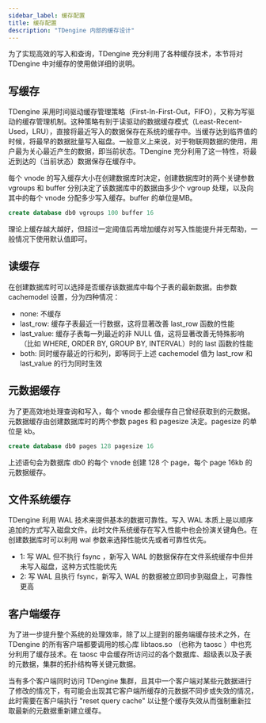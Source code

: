 ```yaml
---
sidebar_label: 缓存配置
title: 缓存配置
description: "TDengine 内部的缓存设计"
---
```


为了实现高效的写入和查询，TDengine 充分利用了各种缓存技术，本节将对 TDengine 中对缓存的使用做详细的说明。

## 写缓存

TDengine 采用时间驱动缓存管理策略（First-In-First-Out，FIFO），又称为写驱动的缓存管理机制。这种策略有别于读驱动的数据缓存模式（Least-Recent-Used，LRU），直接将最近写入的数据保存在系统的缓存中。当缓存达到临界值的时候，将最早的数据批量写入磁盘。一般意义上来说，对于物联网数据的使用，用户最为关心最近产生的数据，即当前状态。TDengine 充分利用了这一特性，将最近到达的（当前状态）数据保存在缓存中。

每个 vnode 的写入缓存大小在创建数据库时决定，创建数据库时的两个关键参数 vgroups 和 buffer 分别决定了该数据库中的数据由多少个 vgroup 处理，以及向其中的每个 vnode 分配多少写入缓存。buffer 的单位是MB。

```sql
create database db0 vgroups 100 buffer 16
```

理论上缓存越大越好，但超过一定阈值后再增加缓存对写入性能提升并无帮助，一般情况下使用默认值即可。

## 读缓存

在创建数据库时可以选择是否缓存该数据库中每个子表的最新数据。由参数 cachemodel 设置，分为四种情况：
- none: 不缓存
- last_row: 缓存子表最近一行数据，这将显著改善 last_row 函数的性能
- last_value: 缓存子表每一列最近的非 NULL 值，这将显著改善无特殊影响（比如 WHERE, ORDER BY, GROUP BY, INTERVAL）时的 last 函数的性能
- both: 同时缓存最近的行和列，即等同于上述 cachemodel 值为 last_row 和 last_value 的行为同时生效

## 元数据缓存

为了更高效地处理查询和写入，每个 vnode 都会缓存自己曾经获取到的元数据。元数据缓存由创建数据库时的两个参数 pages 和 pagesize 决定。pagesize 的单位是 kb。

```sql
create database db0 pages 128 pagesize 16
```

上述语句会为数据库 db0 的每个 vnode 创建 128 个 page，每个 page 16kb 的元数据缓存。

## 文件系统缓存

TDengine 利用 WAL 技术来提供基本的数据可靠性。写入 WAL 本质上是以顺序追加的方式写入磁盘文件。此时文件系统缓存在写入性能中也会扮演关键角色。在创建数据库时可以利用 wal 参数来选择性能优先或者可靠性优先。
- 1: 写 WAL 但不执行 fsync ，新写入 WAL 的数据保存在文件系统缓存中但并未写入磁盘，这种方式性能优先
- 2: 写 WAL 且执行 fsync，新写入 WAL 的数据被立即同步到磁盘上，可靠性更高

## 客户端缓存

为了进一步提升整个系统的处理效率，除了以上提到的服务端缓存技术之外，在 TDengine 的所有客户端都要调用的核心库 libtaos.so （也称为 taosc ）中也充分利用了缓存技术。在 taosc 中会缓存所访问过的各个数据库、超级表以及子表的元数据，集群的拓扑结构等关键元数据。

当有多个客户端同时访问 TDengine 集群，且其中一个客户端对某些元数据进行了修改的情况下，有可能会出现其它客户端所缓存的元数据不同步或失效的情况，此时需要在客户端执行 "reset query cache" 以让整个缓存失效从而强制重新拉取最新的元数据重新建立缓存。
